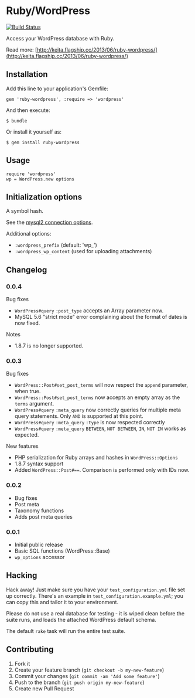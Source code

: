 # Ruby/WordPress

[![Build Status](https://travis-ci.org/keichan34/ruby-wordpress.png?branch=master)](https://travis-ci.org/keichan34/ruby-wordpress)

Access your WordPress database with Ruby.

Read more: [http://keita.flagship.cc/2013/06/ruby-wordpress/](http://keita.flagship.cc/2013/06/ruby-wordpress/)

## Installation

Add this line to your application's Gemfile:

    gem 'ruby-wordpress', :require => 'wordpress'

And then execute:

    $ bundle

Or install it yourself as:

    $ gem install ruby-wordpress

## Usage

    require 'wordpress'
    wp = WordPress.new options

## Initialization options

A symbol hash.

See the [mysql2 connection options](https://github.com/brianmario/mysql2#connection-options).

Additional options:

* `:wordpress_prefix` (default: 'wp_')
* `:wordpress_wp_content` (used for uploading attachments)

## Changelog

### 0.0.4

Bug fixes

* `WordPress#query` `:post_type` accepts an Array parameter now.
* MySQL 5.6 "strict mode" error complaining about the format of dates is now fixed.

Notes

* 1.8.7 is no longer supported.

### 0.0.3

Bug fixes

* `WordPress::Post#set_post_terms` will now respect the `append` parameter, when true.
* `WordPress::Post#set_post_terms` now accepts an empty array as the `terms` argument.
* `WordPress#query` `:meta_query` now correctly queries for multiple meta query statements. Only `AND` is supported at this point.
* `WordPress#query` `:meta_query` `:type` is now respected correctly
* `WordPress#query` `:meta_query` `BETWEEN`, `NOT BETWEEN`, `IN`, `NOT IN` works as expected.

New features

* PHP serialization for Ruby arrays and hashes in `WordPress::Options`
* 1.8.7 syntax support
* Added `WordPress::Post#==`. Comparison is performed only with IDs now.

### 0.0.2

* Bug fixes
* Post meta
* Taxonomy functions
* Adds post meta queries

### 0.0.1

* Initial public release
* Basic SQL functions (WordPress::Base)
* `wp_options` accessor

## Hacking

Hack away! Just make sure you have your `test_configuration.yml` file set up correctly. There's an example in `test_configuration.example.yml`; you can copy this and tailor it to your environment.

Please do not use a real database for testing - it is wiped clean before the suite runs, and loads the attached WordPress default schema.

The default `rake` task will run the entire test suite.

## Contributing

1. Fork it
2. Create your feature branch (`git checkout -b my-new-feature`)
3. Commit your changes (`git commit -am 'Add some feature'`)
4. Push to the branch (`git push origin my-new-feature`)
5. Create new Pull Request
